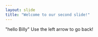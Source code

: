 ```yaml
---
layout: slide
title: "Welcome to our second slide!"
---
```

"hello Billy"
Use the left arrow to go back!
